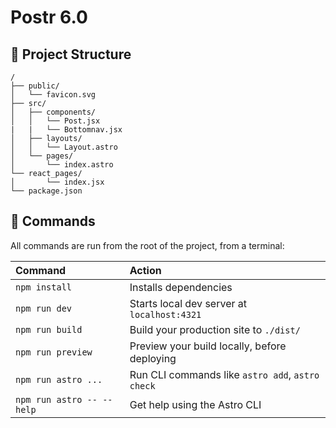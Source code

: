 # Postr 6.0
 
 
## 🚀 Project Structure
 

```
/
├── public/
│   └── favicon.svg
├── src/
│   ├── components/
│   │   └── Post.jsx
|   |   └── Bottomnav.jsx
│   ├── layouts/
│   │   └── Layout.astro
│   └── pages/
│       └── index.astro
└── react_pages/
│       └── index.jsx
└── package.json
```
 

## 🧞 Commands

All commands are run from the root of the project, from a terminal:

| Command                   | Action                                           |
| :------------------------ | :----------------------------------------------- |
| `npm install`             | Installs dependencies                            |
| `npm run dev`             | Starts local dev server at `localhost:4321`      |
| `npm run build`           | Build your production site to `./dist/`          |
| `npm run preview`         | Preview your build locally, before deploying     |
| `npm run astro ...`       | Run CLI commands like `astro add`, `astro check` |
| `npm run astro -- --help` | Get help using the Astro CLI                     |

 

